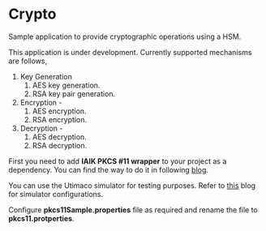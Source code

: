 # Crypto
Sample application to provide cryptographic operations using a HSM.

This application is under development. Currently supported mechanisms are follows,
  1. Key Generation 
     1. AES key generation.
     2. RSA key pair generation.
  2. Encryption -
     1. AES encryption.
     2. RSA encryption.
  3. Decryption -
     1. AES decryption.
     2. RSA decryption.

First you need to add **IAIK PKCS #11 wrapper** to your project as a dependency. You can find the way to do it in following [blog](https://medium.com/@mevan.karu/want-to-know-how-to-talk-to-a-hsm-at-code-level-69cb9ba7b392).

You can use the Utimaco simulator for testing purposes. Refer to [this](https://medium.com/@mevan.karu/you-dont-need-to-buy-a-hsm-to-see-how-it-works-2bf201f39d83) blog for simulator configurations.

Configure **pkcs11Sample.properties** file as required and rename the file to **pkcs11.protperties**.
